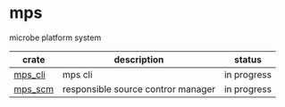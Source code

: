 # mps

microbe platform system

|crate|description|status|
|-----|-----------|------|
|[mps_cli][0]|mps cli|in progress|
|[mps_scm][1]|responsible source contror manager|in progress|

[0]: ./crates/mps_cli/README.md
[1]: ./crates/mps_scm/README.md
